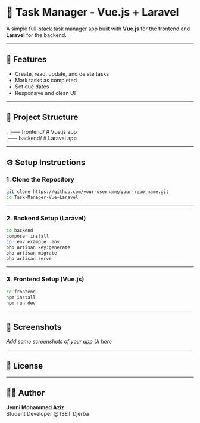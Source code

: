 # 📝 Task Manager - Vue.js + Laravel

A simple full-stack task manager app built with **Vue.js** for the frontend and **Laravel** for the backend.

---

## 🚀 Features

- Create, read, update, and delete tasks
- Mark tasks as completed
- Set due dates
- Responsive and clean UI

---

## 📁 Project Structure

.
├── frontend/   # Vue.js app  
├── backend/    # Laravel app

---

## ⚙️ Setup Instructions

### 1. Clone the Repository

```bash
git clone https://github.com/your-username/your-repo-name.git
cd Task-Manager-Vue+Laravel
```
-------

### 2. Backend Setup (Laravel)

```bash
cd backend
composer install
cp .env.example .env
php artisan key:generate
php artisan migrate
php artisan serve
```
------

### 3. Frontend Setup (Vue.js)

```bash
cd frontend
npm install
npm run dev
```
-----

## 📸 Screenshots

_Add some screenshots of your app UI here_

-----

## 📄 License


-----

## 🙋‍♂️ Author

**Jenni Mohammed Aziz**  
Student Developer @ ISET Djerba  




